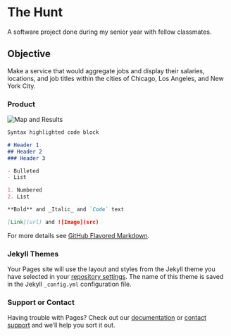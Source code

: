 # The Hunt

A software project done during my senior year with fellow classmates. 

## Objective 

Make a service that would aggregate jobs and display their salaries, locations, and job titles within the cities of Chicago, Los Angeles, and New York City.

### Product

<img src="https://photos.google.com/photo/AF1QipORyUvefRz_P9AdDqSq-ADgt8AjQsnvQMjL3p3_" alt="Map and Results">

```markdown
Syntax highlighted code block

# Header 1
## Header 2
### Header 3

- Bulleted
- List

1. Numbered
2. List

**Bold** and _Italic_ and `Code` text

[Link](url) and ![Image](src)
```

For more details see [GitHub Flavored Markdown](https://guides.github.com/features/mastering-markdown/).

### Jekyll Themes

Your Pages site will use the layout and styles from the Jekyll theme you have selected in your [repository settings](https://github.com/jayupan/portfolio/settings/pages). The name of this theme is saved in the Jekyll `_config.yml` configuration file.

### Support or Contact

Having trouble with Pages? Check out our [documentation](https://docs.github.com/categories/github-pages-basics/) or [contact support](https://support.github.com/contact) and we’ll help you sort it out.
